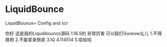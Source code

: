 # LiquidBounce
LiquidBounce+ Config and scr

你好 这是我的Liqudibounce源码 1.16.5的 非常厉害 可以殴打Guiwow幺儿
1.不得商用
2.不能拿来倒卖
3.IQ
4.114514
5.哈哈哈

